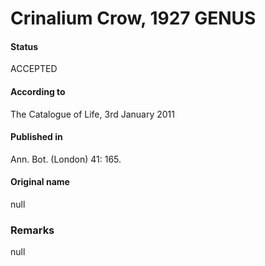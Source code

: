 # Crinalium Crow, 1927 GENUS

#### Status
ACCEPTED

#### According to
The Catalogue of Life, 3rd January 2011

#### Published in
Ann. Bot. (London) 41: 165.

#### Original name
null

### Remarks
null